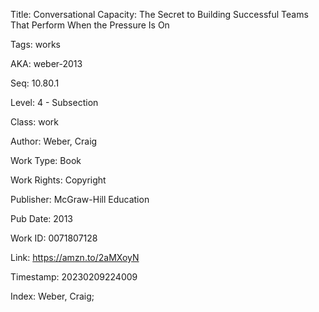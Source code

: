 Title:  Conversational Capacity: The Secret to Building Successful Teams That Perform When the Pressure Is On

Tags:   works

AKA:    weber-2013

Seq:    10.80.1

Level:  4 - Subsection

Class:  work

Author: Weber, Craig

Work Type: Book

Work Rights: Copyright

Publisher: McGraw-Hill Education

Pub Date: 2013

Work ID: 0071807128

Link:   https://amzn.to/2aMXoyN

Timestamp: 20230209224009

Index:  Weber, Craig; 
